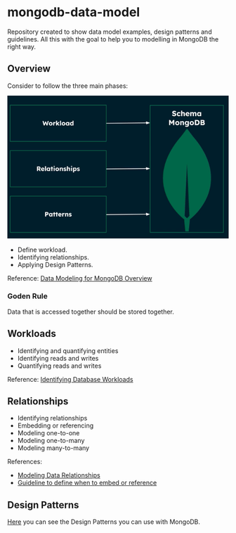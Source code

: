 # mongodb-data-model
Repository created to show data model examples, design patterns and guidelines.
All this with the goal to help you to modelling in MongoDB the right way.

## Overview
Consider to follow the three main phases:

![general phases](./.docs/img/general-phases.png)

- Define workload.
- Identifying relationships.
- Applying Design Patterns.

Reference: [Data Modeling for MongoDB Overview](https://learn.mongodb.com/learn/course/data-modeling-for-mongodb-overview/lesson-1-course-introduction)

### Goden Rule
Data that is accessed together should be stored together.

## Workloads
- Identifying and quantifying entities
- Identifying reads and writes
- Quantifying reads and writes

Reference: [Identifying Database Workloads](https://learn.mongodb.com/learn/course/identifying-database-workloads)

## Relationships
- Identifying relationships
- Embedding or referencing
- Modeling one-to-one
- Modeling one-to-many
- Modeling many-to-many

References:
- [Modeling Data Relationships](https://learn.mongodb.com/learn/course/modeling-data-relationships)
- [Guideline to define when to embed or reference](./reference-or-embed-guideline.pdf)

## Design Patterns
[Here](./design-patterns/) you can see the Design Patterns you can use with MongoDB.
